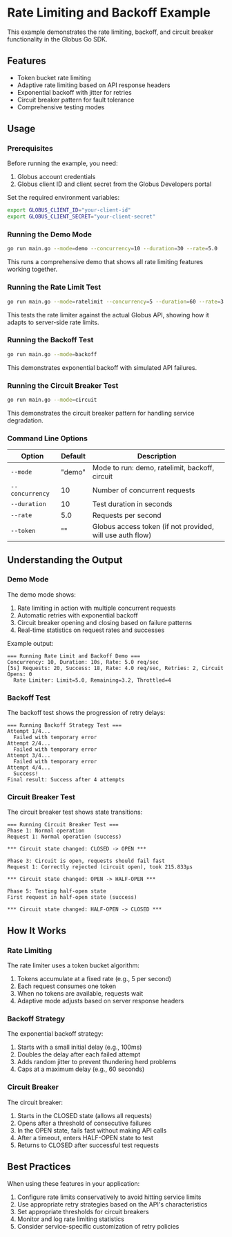 # Rate Limiting and Backoff Example

<!-- SPDX-License-Identifier: Apache-2.0 -->
<!-- SPDX-FileCopyrightText: 2025 Scott Friedman and Project Contributors -->

This example demonstrates the rate limiting, backoff, and circuit breaker functionality in the Globus Go SDK.

## Features

- Token bucket rate limiting
- Adaptive rate limiting based on API response headers
- Exponential backoff with jitter for retries
- Circuit breaker pattern for fault tolerance
- Comprehensive testing modes

## Usage

### Prerequisites

Before running the example, you need:

1. Globus account credentials
2. Globus client ID and client secret from the Globus Developers portal

Set the required environment variables:

```bash
export GLOBUS_CLIENT_ID="your-client-id"
export GLOBUS_CLIENT_SECRET="your-client-secret"
```

### Running the Demo Mode

```bash
go run main.go --mode=demo --concurrency=10 --duration=30 --rate=5.0
```

This runs a comprehensive demo that shows all rate limiting features working together.

### Running the Rate Limit Test

```bash
go run main.go --mode=ratelimit --concurrency=5 --duration=60 --rate=3.0
```

This tests the rate limiter against the actual Globus API, showing how it adapts to server-side rate limits.

### Running the Backoff Test

```bash
go run main.go --mode=backoff
```

This demonstrates exponential backoff with simulated API failures.

### Running the Circuit Breaker Test

```bash
go run main.go --mode=circuit
```

This demonstrates the circuit breaker pattern for handling service degradation.

### Command Line Options

| Option | Default | Description |
|--------|---------|-------------|
| `--mode` | "demo" | Mode to run: demo, ratelimit, backoff, circuit |
| `--concurrency` | 10 | Number of concurrent requests |
| `--duration` | 10 | Test duration in seconds |
| `--rate` | 5.0 | Requests per second |
| `--token` | "" | Globus access token (if not provided, will use auth flow) |

## Understanding the Output

### Demo Mode

The demo mode shows:

1. Rate limiting in action with multiple concurrent requests
2. Automatic retries with exponential backoff
3. Circuit breaker opening and closing based on failure patterns
4. Real-time statistics on request rates and successes

Example output:

```
=== Running Rate Limit and Backoff Demo ===
Concurrency: 10, Duration: 10s, Rate: 5.0 req/sec
[5s] Requests: 20, Success: 18, Rate: 4.0 req/sec, Retries: 2, Circuit Opens: 0
  Rate Limiter: Limit=5.0, Remaining=3.2, Throttled=4
```

### Backoff Test

The backoff test shows the progression of retry delays:

```
=== Running Backoff Strategy Test ===
Attempt 1/4...
  Failed with temporary error
Attempt 2/4...
  Failed with temporary error
Attempt 3/4...
  Failed with temporary error
Attempt 4/4...
  Success!
Final result: Success after 4 attempts
```

### Circuit Breaker Test

The circuit breaker test shows state transitions:

```
=== Running Circuit Breaker Test ===
Phase 1: Normal operation
Request 1: Normal operation (success)

*** Circuit state changed: CLOSED -> OPEN ***

Phase 3: Circuit is open, requests should fail fast
Request 1: Correctly rejected (circuit open), took 215.833µs

*** Circuit state changed: OPEN -> HALF-OPEN ***

Phase 5: Testing half-open state
First request in half-open state (success)

*** Circuit state changed: HALF-OPEN -> CLOSED ***
```

## How It Works

### Rate Limiting

The rate limiter uses a token bucket algorithm:

1. Tokens accumulate at a fixed rate (e.g., 5 per second)
2. Each request consumes one token
3. When no tokens are available, requests wait
4. Adaptive mode adjusts based on server response headers

### Backoff Strategy

The exponential backoff strategy:

1. Starts with a small initial delay (e.g., 100ms)
2. Doubles the delay after each failed attempt
3. Adds random jitter to prevent thundering herd problems
4. Caps at a maximum delay (e.g., 60 seconds)

### Circuit Breaker

The circuit breaker:

1. Starts in the CLOSED state (allows all requests)
2. Opens after a threshold of consecutive failures
3. In the OPEN state, fails fast without making API calls
4. After a timeout, enters HALF-OPEN state to test
5. Returns to CLOSED after successful test requests

## Best Practices

When using these features in your application:

1. Configure rate limits conservatively to avoid hitting service limits
2. Use appropriate retry strategies based on the API's characteristics
3. Set appropriate thresholds for circuit breakers
4. Monitor and log rate limiting statistics
5. Consider service-specific customization of retry policies